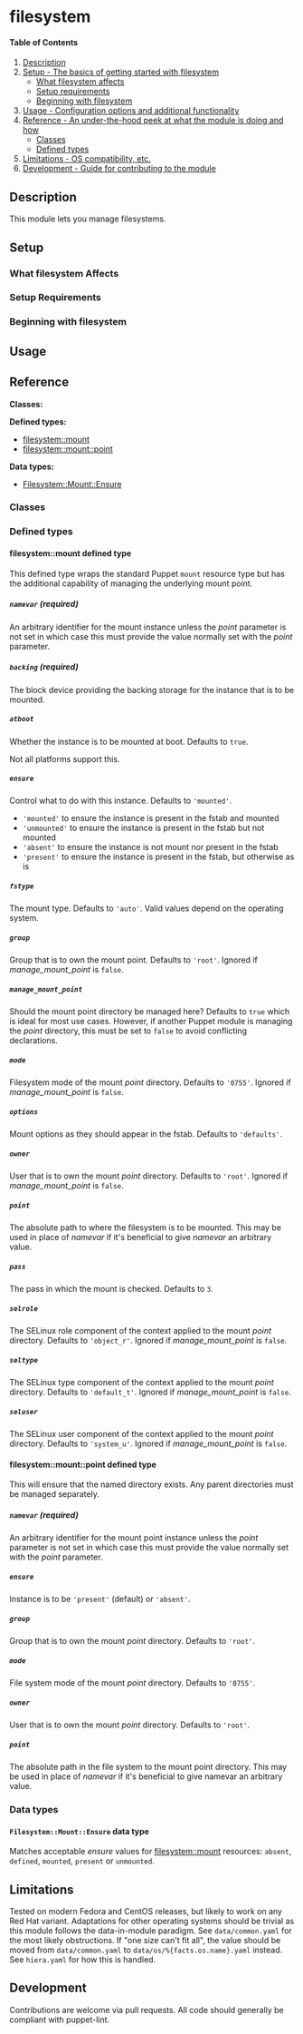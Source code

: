 <!--
# This file is part of the doubledog-filesystem Puppet module.
# Copyright 2018 John Florian
# SPDX-License-Identifier: GPL-3.0-or-later
-->

# filesystem

#### Table of Contents

1. [Description](#description)
1. [Setup - The basics of getting started with filesystem](#setup)
    * [What filesystem affects](#what-filesystem-affects)
    * [Setup requirements](#setup-requirements)
    * [Beginning with filesystem](#beginning-with-filesystem)
1. [Usage - Configuration options and additional functionality](#usage)
1. [Reference - An under-the-hood peek at what the module is doing and how](#reference)
    * [Classes](#classes)
    * [Defined types](#defined-types)
1. [Limitations - OS compatibility, etc.](#limitations)
1. [Development - Guide for contributing to the module](#development)

## Description

This module lets you manage filesystems.

## Setup

### What filesystem Affects

### Setup Requirements

### Beginning with filesystem

## Usage

## Reference

**Classes:**

**Defined types:**

* [filesystem::mount](#filesystemmount-defined-type)
* [filesystem::mount::point](#filesystemmountpoint-defined-type)

**Data types:**

* [Filesystem::Mount::Ensure](#filesystemmountensure-data-type)


### Classes


### Defined types

#### filesystem::mount defined type

This defined type wraps the standard Puppet `mount` resource type but has the additional capability of managing the underlying mount point.

##### `namevar` (required)
An arbitrary identifier for the mount instance unless the *point* parameter is not set in which case this must provide the value normally set with the *point* parameter.

##### `backing` (required)
The block device providing the backing storage for the instance that is to be mounted.

##### `atboot`
Whether the instance is to be mounted at boot.  Defaults to `true`.

Not all platforms support this.

##### `ensure`
Control what to do with this instance.  Defaults to `'mounted'`.

* `'mounted'` to ensure the instance is present in the fstab and mounted
* `'unmounted'` to ensure the instance is present in the fstab but not mounted
* `'absent'` to ensure the instance is not mount nor present in the fstab
* `'present'` to ensure the instance is present in the fstab, but otherwise as is

##### `fstype`
The mount type.  Defaults to `'auto'`.  Valid values depend on the operating system.

##### `group`
Group that is to own the mount point.  Defaults to `'root'`.  Ignored if *manage_mount_point* is `false`.

##### `manage_mount_point`
Should the mount point directory be managed here?  Defaults to `true` which is ideal for most use cases.  However, if another Puppet module is managing the *point* directory, this must be set to `false` to avoid conflicting declarations.

##### `mode`
Filesystem mode of the mount *point* directory.  Defaults to `'0755'`.  Ignored if *manage_mount_point* is `false`.

##### `options`
Mount options as they should appear in the fstab.  Defaults to `'defaults'`.

##### `owner`
User that is to own the mount *point* directory.  Defaults to `'root'`.  Ignored if *manage_mount_point* is `false`.

##### `point`
The absolute path to where the filesystem is to be mounted.  This may be used in place of *namevar* if it's beneficial to give *namevar* an arbitrary value.

##### `pass`
The pass in which the mount is checked.  Defaults to `3`.

##### `selrole`
The SELinux role component of the context applied to the mount *point* directory.  Defaults to `'object_r'`.  Ignored if *manage_mount_point* is `false`.

##### `seltype`
The SELinux type component of the context applied to the mount *point* directory.  Defaults to `'default_t'`.  Ignored if *manage_mount_point* is `false`.

##### `seluser`
The SELinux user component of the context applied to the mount *point* directory.  Defaults to `'system_u'`.  Ignored if *manage_mount_point* is `false`.


#### filesystem::mount::point defined type

This will ensure that the named directory exists.  Any parent directories must be managed separately.

##### `namevar` (required)
An arbitrary identifier for the mount point instance unless the *point* parameter is not set in which case this must provide the value normally set with the *point* parameter.

##### `ensure`
Instance is to be `'present'` (default) or `'absent'`.

##### `group`
Group that is to own the mount *point* directory.  Defaults to `'root'`.

##### `mode`
File system mode of the mount *point* directory.  Defaults to `'0755'`.

##### `owner`
User that is to own the mount *point* directory.  Defaults to `'root'`.

##### `point`
The absolute path in the file system to the mount point directory.  This may be used in place of *namevar* if it's beneficial to give namevar an arbitrary value.


### Data types

#### `Filesystem::Mount::Ensure` data type

Matches acceptable *ensure* values for [filesystem::mount](#filesystemmount-defined-type) resources: `absent`, `defined`, `mounted`, `present` or `unmounted`.


## Limitations

Tested on modern Fedora and CentOS releases, but likely to work on any Red Hat variant.  Adaptations for other operating systems should be trivial as this module follows the data-in-module paradigm.  See `data/common.yaml` for the most likely obstructions.  If "one size can't fit all", the value should be moved from `data/common.yaml` to `data/os/%{facts.os.name}.yaml` instead.  See `hiera.yaml` for how this is handled.

## Development

Contributions are welcome via pull requests.  All code should generally be compliant with puppet-lint.
